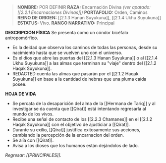> **NOMBRE:** POR DEFINIR
> **RAZA:** Encarnación Divina *(ver apatado: [[2.2.1 Encarnaciones Divinas]])*
> **PORTAFOLIO:** Orden, Caminos
> **REINO DE ORIGEN:** [[2.1.3 Hanan Suyukuna]], [[2.1.4 Ukhu Suyukuna]]
> **ESTATUS:** Vivo.
> **RANGO NARRATIVO:** Principal

**DESCRIPCIÓN FÍSICA**
Se presenta como un cóndor bicéfalo antropomórfico.

- Es la deidad que observa los caminos de todas las personas, desde su nacimiento hasta que se vuelven uno con el universo.
- Es el dios que abre las puertas del [[2.1.3 Hanan Suyukuna]] o al [[2.1.4 Ukhu Suyukuna]] a las almas que terminan su "viaje" dentro del [[2.1.2 Haqak Suyukuna]].
- REDACTED cuenta las almas que pasarán por el [[2.1.2 Haqak Suyukuna]] en base a la cantidad de hebras que una pluma caída posee.

**HOJA DE VIDA**
- Se percata de la desaparición del alma de la [[Hermana de Tariq]] y al investigar se da cuenta que [[Qirat]] está intentando regresarla al mundo de los vivos.
- Recibe una señal de contacto de los [[2.2.3 Chamanes]] en el [[2.1.2 Haqak Suyukuna]] con el objetivo de ajusticiar a [[Qirat]].
- Durante su exilio, [[Qirat]] justifica exitosamente sus acciones, cambiando la percepción de la encarnacion del orden.
- Se alía con [[Qirat]].
- Avisa a los dioses que los humanos están dejándolos de lado.

*Regresar: [[PRINCIPALES]].*